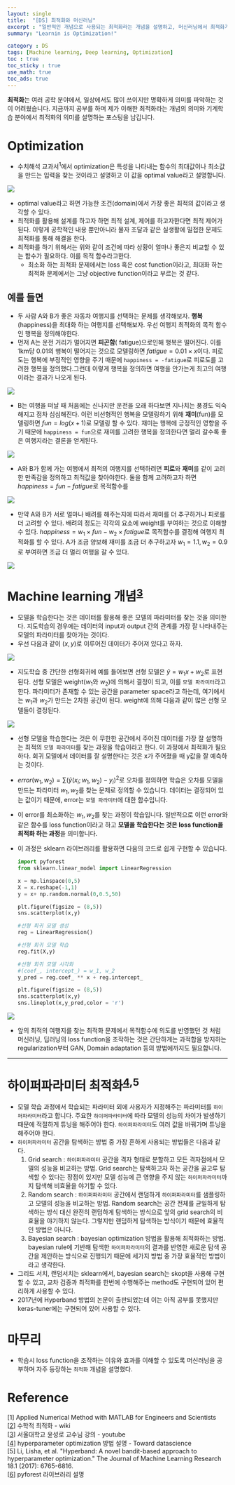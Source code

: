 ```yaml
---
layout: single
title:  "[DS] 최적화와 머신러닝"
excerpt : "일반적인 개념으로 사용되는 최적화라는 개념을 설명하고, 머신러닝에서 최적화가 어떤 의미인지를 설명함"
summary: "Learnin is Optimization!"

category : DS
tags: [Machine learning, Deep learning, Optimization]
toc : true
toc_sticky : true
use_math: true
toc_ads: true
---
```



**최적화**는 여러 공학 분야에서, 일상에서도 많이 쓰이지만 명확하게 의미를 파악하는 것이 어려웠습니다. 지금까지 공부를 하며 제가 이해한 최적화라는 개념의 의미와 기계학습 분야에서 최적화의 의미를 설명하는 포스팅을 남깁니다.

# Optimization

- 수치해석 교과서<sup>1</sup>에서 optimization은 특성을 나타내는 함수의 최대값이나 최소값을 만드는 입력을 찾는 것이라고 설명하고 이 값을 optimal value라고 설명합니다.
<img src= '{{site.url}}/assets/img/optimization_main.png' align = 'center'>


- optimal value라고 하면 가능한 조건(domain)에서 가장 좋은 최적의 값이라고 생각할 수 있다.
- 최적화를 활용해 설계를 하고자 하면 최적 설계, 제어를 하고자한다면 최적 제어가 된다. 이렇게 공학적인 내용 뿐만아니라 물자 조달과 같은 실생활에 밀접한 문제도 최적화를 통해 해결을 한다.
- 최적화를 하기 위해서는 위와 같이 조건에 따라 상황이 얼마나 좋은지 비교할 수 있는 함수가 필요하다. 이를 목적 함수라고한다.
    - 최소화 하는 최적화 문제에서는 loss 혹은 cost function이라고, 최대화 하는 최적화 문제에서는 그냥 objective function이라고 부르는 것 같다.

## 예를 들면

- 두 사람 A와 B가 좋은 자동차 여행지를 선택하는 문제를 생각해보자. **행복**(happiness)을 최대화 하는 여행지를 선택해보자. 우선 여행지 최적화의 목적 함수인 행복을 정의해야한다.
- 먼저 A는 운전 거리가 멀어지면 **피곤함**( fatigue)으로인해 행복은 떨어진다. 이를 1km당 0.01의 행복이 떨어지는 것으로 모델링하면 $fatigue = 0.01\times x$이다. 피로도는 행복에 부정적인 영향을 주기 때문에 `happiness = -fatigue`로 피로도를 고려한 행복을 정의했다.그런데 이렇게 행복을 정의하면 여행을 안가는게 최고의 여행이라는 결과가 나오게 된다.

<img src = '{{site.url}}/assets/img/optimization_only_fat.png' align = 'center'>

- B는 여행을 떠날 때 처음에는 신나지만 운전을 오래 하다보면 지나치는 풍경도 익숙해지고 점차 심심해진다. 이런 비선형적인 행복을 모델링하기 위해 **재미**(fun)를 모델링하면 $fun = log(x+1)$로 모델링 할 수 있다. 재미는 행복에 긍정적인 영향을 주기 때문에 `happiness = fun`으로 재미를 고려한 행복을 정의한다면 멀리 갈수록 좋은 여행지라는 결론을 얻게된다.

<img src = '{{site.url}}/assets/img/optimization_only_hap.png' align = 'center'>

- A와 B가 함께 가는 여행에서 최적의 여행지를 선택하려면 **피로**와 **재미**를 같이 고려한 만족감을 정의하고 최적값을 찾아야한다. 둘을 함께 고려하고자 하면 $happiness = fun -fatigue$로 목적함수를

<img src = '{{site.url}}/assets/img/optimization_moderate.png' align = 'center'>

- 만약 A와 B가 서로 얼마나 배려를 해주는지에 따라서 재미를 더 추구하거나 피로를 더 고려할 수 있다. 배려의 정도는 각각의 요소에 weight를 부여하는 것으로 이해할 수 있다. $happiness = w_1\times fun -w_2 \times fatigue$로 목적함수를 결정해 여행지 최적화를 할 수 있다. A가 조금 양보해 재미를 조금 더 추구하고자 $w_1 = 1.1, w_2 = 0.9$로 부여하면 조금 더 멀리 여행을 갈 수 있다.

<img src = '{{site.url}}/assets/img/optimization_moderate_1.png' align = 'center'>

# Machine learning 개념<sup>[3]</sup>

- 모델을 학습한다는 것은 데이터를 활용해 좋은 모델의 파라미터를 찾는 것을 의미한다. 지도학습의 경우에는 데이터의 input과 output 간의 관계를 가장 잘 나타내주는 모델의 파라미터를 찾아가는 것이다.
- 우선 다음과 같이 $(x,y)$로 이루어진 데이터가 주어져 있다고 하자.

<img src = '{{site.url}}/assets/img/optimization_linearRegression.png' align = 'center'>

- 지도학습 중 간단한 선형회귀에 예를 들어보면 선형 모델은 $\hat{y}=w_1 x+ w_2$로 표현된다. 선형 모델은 weight($w_1$와 $w_2$)에 의해서 결정이 되고, 이를 `모델 파라미터`라고 한다. 파라미터가 존재할 수 있는 공간을 parameter space라고 하는데, 여기에서는 $w_1$과 $w_2$가 만드는 2차원 공간이 된다. weight에 의해 다음과 같이 많은 선형 모델들이 결정된다.

<img src = '{{site.url}}/assets/img/optimization_random.png' align = 'center'>

- 선형 모델을 학습한다는 것은 이 무한한 공간에서 주어진 데이터를 가장 잘 설명하는 최적의 `모델 파라미터`를 찾는 과정을 학습이라고 한다. 이 과정에서 최적화가 필요하다. 회귀 모델에서 데이터를 잘 설명한다는 것은 x가 주어졌을 때 y값을 잘 예측하는 것이다.
- $error(w_1,w_2) = \sum{(\hat{y}(x_i ;w_1,w_2) - y_i)^2}$로 오차를 정의하면 학습은 오차를 모델을 만드는 파라미터 $w_1, w_2$를 찾는 문제로 정의할 수 있습니다. 데이터는 결정되어 있는 값이기 때문에, error는 `모델 파라미터`에 대한 함수입니다.
- 이 error를 최소화하는 $w_1, w_2$를 찾는 과정이 학습입니다. 일반적으로 이런 error와 같은 함수를 loss function이라고 하고 **모델을 학습한다는 것은 loss function을 최적화 하는 과정**을 의미합니다.
- 이 과정은 sklearn 라이브러리를 활용하면 다음의 코드로 쉽게 구현할 수 있습니다.

    ```python
    import pyforest
    from sklearn.linear_model import LinearRegression

    x = np.linspace(0,5)
    X = x.reshape(-1,1)
    y = x+ np.random.normal(0,0.5,50)

    plt.figure(figsize = (8,5))
    sns.scatterplot(x,y)

    #선형 회귀 모델 생성
    reg = LinearRegression()

    #선형 회귀 모델 학습
    reg.fit(X,y)

    #선형 회귀 모델 시각화
    #(coef_, intercept_) = w_1, w_2
    y_pred = reg.coef_ ** x + reg.intercept_ 

    plt.figure(figsize = (8,5))
    sns.scatterplot(x,y)
    sns.lineplot(x,y_pred,color = 'r')
    ```
<img src = '{{site.url}}/assets/img/optimization_linearRegression_w_pred.png' align = 'center'>

- 앞의 최적의 여행지를 찾는 최적화 문제에서 목적함수에 의도를 반영했던 것 처럼 머신러닝, 딥러닝의 loss function을 조작하는 것은 간단하게는 과적합을 방지하는 regularization부터 GAN, Domain adaptation 등의 방법에까지도 필요합니다.

---

# 하이퍼파라미터 최적화<sup>[4],5</sup>

- 모델 학습 과정에서 학습되는 파라미터 외에 사용자가 지정해주는 파라미터를 `하이퍼파라미터`라고 합니다. 주요한 `하이퍼파라미터`에 따라 모델의 성능의 차이가 발생하기 때문에 적절하게 튜닝을 해주어야 한다. `하이퍼파라미터`도 여러 값을 바꿔가며 튜닝을 해주어야 한다.
- `하이퍼파라미터` 공간을 탐색하는 방법 중 가장 흔하게 사용되는 방법들은 다음과 같다.
    1. Grid search : `하이퍼파라미터` 공간을 격자 형태로 분할하고 모든 격자점에서 모델의 성능을 비교하는 방법. Grid search는 탐색하고자 하는 공간을 골고루 탐색할 수 있다는 장점이 있지만 모델 성능에 큰 영향을 주지 않는 `하이퍼파라미터`까지 탐색해 비효율을 야기할 수 있다.
    2. Random search : `하이퍼파라미터` 공간에서 랜덤하게 `하이퍼파라미터`를 샘플링하고 모델의 성능을 비교하는 방법. Random search는 공간 전체를 균일하게 탐색하는 방식 대신 완전히 랜덤하게 탐색하는 방식으로 앞의 grid search의 비효율을 야기하지 않는다. 그렇지만 랜덤하게 탐색하는 방식이기 때문에 효율적인 방법은 아니다.
    3. Bayesian search : bayesian optimization 방법을 활용해 최적화하는 방법. bayesian rule에 기반해 탐색한 `하이퍼파라미터`의 결과를 반영한 새로운 탐색 공간을 제안하는 방식으로 진행되기 때문에 세가지 방법 중 가장 효율적인 방법이라고 생각한다.
- 그리드 서치, 랜덤서치는 sklearn에서, bayesian search는 skopt을 사용해 구현할 수 있고, 교차 검증과 최적화를 한번에 수행해주는 method도 구현되어 있어 편리하게 사용할 수 있다.
- 2017년에 Hyperband 방법의 논문이 출판되었는데 이는 아직 공부를 못했지만 keras-tuner에는 구현되어 있어 사용할 수 있다.

# 마무리
- 학습시 loss function을 조작하는 이유와 효과를 이해할 수 있도록 머신러닝을 공부하며 자주 등장하는 `최적화` 개념을 설명했다.

# Reference
\[1\] Applied Numerical Method with MATLAB for Engineers and Scientists  
[[2]] 수학적 최적화 - wiki  
[[3]] 서울대학교 윤성로 교수님 강의 - youtube  
[[4]] hyperparameter optimization 방법 설명 - Toward datascience  
\[5\] Li, Lisha, et al. "Hyperband: A novel bandit-based approach to hyperparameter optimization." The Journal of Machine Learning Research 18.1 (2017): 6765-6816.  
[[6]] pyforest 라이브러리 설명

[2]: https://ko.wikipedia.org/wiki/%EC%88%98%ED%95%99%EC%A0%81_%EC%B5%9C%EC%A0%81%ED%99%94
[3]: https://www.youtube.com/watch?v=oVDmTr3SLKM&list=PLDhCIPjHgzmqqcrmOIBlAzghdpdxFNVY6&index=3
[4]: https://towardsdatascience.com/intuitive-hyperparameter-optimization-grid-search-random-search-and-bayesian-search-2102dbfaf5b
[6]: https://hyeonchan523.github.io/python/pyforest/
